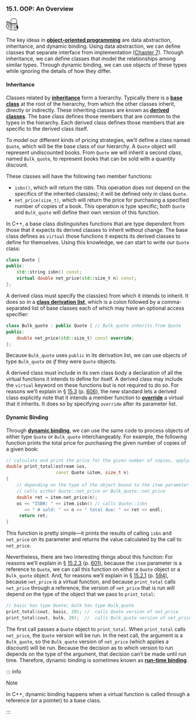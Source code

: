 <h3 id="filepos3782427">15.1. OOP: An Overview</h3>
<img alt="Image" src="/images/00009.jpg"/>
<p>The key ideas in <strong><a href="152-defined_terms.html#filepos4145072" id="filepos3782637">object-oriented programming</a></strong> are data abstraction, inheritance, and dynamic binding. Using data abstraction, we can define classes that separate interface from implementation (<a href="072-chapter_7._classes.html#filepos1741323">Chapter 7</a>). Through inheritance, we can define classes that model the relationships among similar types. Through dynamic binding, we can use objects of these types while ignoring the details of how they differ.</p>
<h4>Inheritance</h4>
<p>Classes related by <strong><a href="152-defined_terms.html#filepos4144710" id="filepos3783270">inheritance</a></strong> form a hierarchy. Typically there is a <strong><a href="152-defined_terms.html#filepos4141212" id="filepos3783382">base class</a></strong> at the root of the hierarchy, from which the other classes inherit, directly or indirectly. These inheriting classes are known as <strong><a href="152-defined_terms.html#filepos4142216" id="filepos3783584">derived classes</a></strong>. The base class defines those members that are common to the types in the hierarchy. Each derived class defines those members that are specific to the derived class itself.</p>
<p>To model our different kinds of pricing strategies, we’ll define a class named <code>Quote</code>, which will be the base class of our hierarchy. A <code>Quote</code> object will represent undiscounted books. From <code>Quote</code> we will inherit a second class, named <code>Bulk_quote</code>, to represent books that can be sold with a quantity discount.</p>
<p>These classes will have the following two member functions:</p>
<ul><li><code>isbn()</code>, which will return the <small>ISBN</small>. This operation does not depend on the specifics of the inherited class(es); it will be defined only in class <code>Quote</code>.</li><li><code>net_price(size_t)</code>, which will return the price for purchasing a specified number of copies of a book. This operation is type specific; both <code>Quote</code> and <code>Bulk_quote</code> will define their own version of this function.</li></ul>

<p>In C++, a base class distinguishes functions that are type dependent from those that it expects its derived classes to inherit without change. The base class defines as <code>virtual</code> those functions it expects its derived classes to define for themselves. Using this knowledge, we can start to write our <code>Quote</code> class:</p>

```c++
class Quote {
public:
    std::string isbn() const;
    virtual double net_price(std::size_t n) const;
};
```

<p><a id="filepos3786543"></a>A derived class must specify the class(es) from which it intends to inherit. It does so in a <strong><a href="152-defined_terms.html#filepos4141491" id="filepos3786652">class derivation list</a></strong>, which is a colon followed by a comma-separated list of base classes each of which may have an optional access specifier:</p>

```c++
class Bulk_quote : public Quote { // Bulk_quote inherits from Quote
public:
    double net_price(std::size_t) const override;
};
```

<p>Because <code>Bulk_quote</code> uses <code>public</code> in its derivation list, we can use objects of type <code>Bulk_quote</code>
<em>as if</em> they were <code>Quote</code> objects.</p>
<p>A derived class must include in its own class body a declaration of all the virtual functions it intends to define for itself. A derived class may include the <code>virtual</code> keyword on these functions but is not required to do so. For reasons we’ll explain in § <a href="144-15.3._virtual_functions.html#filepos3853256">15.3</a> (p. <a href="144-15.3._virtual_functions.html#filepos3853256">606</a>), the new standard lets a derived class explicitly note that it intends a member function to <strong><a href="152-defined_terms.html#filepos4145346" id="filepos3788507">override</a></strong> a virtual that it inherits. It does so by specifying <code>override</code> after its parameter list.</p>
<h4>Dynamic Binding</h4>
<p>Through <strong><a href="152-defined_terms.html#filepos4143355" id="filepos3788879">dynamic binding</a></strong>, we can use the same code to process objects of either type <code>Quote</code> or <code>Bulk_quote</code> interchangeably. For example, the following function prints the total price for purchasing the given number of copies of a given book:</p>

```c++
// calculate and print the price for the given number of copies, applying any discounts
double print_total(ostream &os,
                   const Quote &item, size_t n)
{
    // depending on the type of the object bound to the item parameter
    // calls either Quote::net_price or Bulk_quote::net_price
    double ret = item.net_price(n);
    os << "ISBN: " << item.isbn() // calls Quote::isbn
       << " # sold: " << n << " total due: " << ret << endl;
     return ret;
}
```

<p>This function is pretty simple—it prints the results of calling <code>isbn</code> and <code>net_price</code> on its parameter and returns the value calculated by the call to <code>net_price</code>.</p>
<p>Nevertheless, there are two interesting things about this function: For reasons we’ll explain in § <a href="143-15.2._defining_base_and_derived_classes.html#filepos3837843">15.2.3</a> (p. <a href="143-15.2._defining_base_and_derived_classes.html#filepos3837843">601</a>), because the <code>item</code> parameter is a reference to <code>Quote</code>, we can call this function on either a <code>Quote</code> object or a <code>Bulk_quote</code> object. And, for reasons we’ll explain in § <a href="143-15.2._defining_base_and_derived_classes.html#filepos3796139">15.2.1</a> (p. <a href="143-15.2._defining_base_and_derived_classes.html#filepos3796139">594</a>), because <code>net_price</code> is a virtual function, and because <code>print_total</code> calls <code>net_price</code> through a reference, the version of <code>net_price</code> that is run will depend on the type of the object that we pass to <code>print_total</code>:</p>

```c++
// basic has type Quote; bulk has type Bulk_quote
print_total(cout, basic, 20); //  calls Quote version of net_price
print_total(cout, bulk, 20);  //  calls Bulk_quote version of net_price
```

<p>The first call passes a <code>Quote</code> object to <code>print_total</code>. When <code>print_total</code> calls <code>net_price</code>, the <code>Quote</code> version will be run. In the next call, the argument is a <a id="filepos3794740"></a><code>Bulk_quote</code>, so the <code>Bulk_quote</code> version of <code>net_price</code> (which applies a discount) will be run. Because the decision as to which version to run depends on the type of the argument, that decision can’t be made until run time. Therefore, dynamic binding is sometimes known as <strong><a href="152-defined_terms.html#filepos4148889" id="filepos3795220">run-time binding</a></strong>.</p>

::: info
<p>Note</p>
<p>In C++, dynamic binding happens when a virtual function is called through a reference (or a pointer) to a base class.</p>
:::
